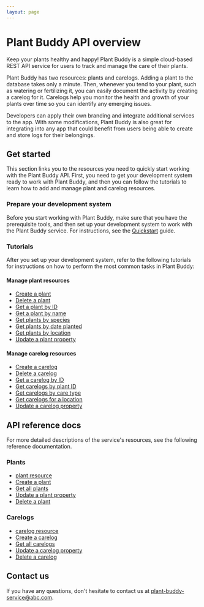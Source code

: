 ```yaml
---
layout: page
---
```


# Plant Buddy API overview

Keep your plants healthy and happy! Plant Buddy is a simple cloud-based REST API service for users to track and manage the care of their plants.

Plant Buddy has two resources: plants and carelogs. Adding a plant to the database takes only a minute. Then, whenever you tend to your plant, such as watering or fertilizing it, you can easily document the activity by creating a carelog for it. Carelogs help you monitor the health and growth of your plants over time so you can identify any emerging issues.

Developers can apply their own branding and integrate additional services to the app. With some modifications, Plant Buddy is also great for integrating into any app that could benefit from users being able to create and store logs for their belongings.

## Get started

This section links you to the resources you need to quickly start working with the Plant Buddy API. First, you need to get your development system ready to work with Plant Buddy, and then you can follow the tutorials to learn how to add and manage plant and carelog resources.

### Prepare your development system

Before you start working with Plant Buddy, make sure that you have the prerequisite tools, and then set up your development system to work with the Plant Buddy service. For instructions, see the [Quickstart](quickstart.md) guide.

### Tutorials

After you set up your development system, refer to the following tutorials for instructions on how to perform the most common tasks in Plant Buddy:

#### Manage plant resources

* [Create a plant](tutorials/create-a-plant.md)
* [Delete a plant](tutorials/delete-a-plant.md)
* [Get a plant by ID](tutorials/get-plant-by-id.md)
* [Get a plant by name](tutorials/get-plant-by-name.md)
* [Get plants by species](tutorials/get-plants-by-species.md)
* [Get plants by date planted](tutorials/get-plants-by-date-planted.md)
* [Get plants by location](tutorials/get-plants-by-location.md)
* [Update a plant property](tutorials/update-plant-property.md)

#### Manage carelog resources

* [Create a carelog](tutorials/create-a-carelog.md)
* [Delete a carelog](tutorials/delete-a-carelog.md)
* [Get a carelog by ID](tutorials/get-carelog-by-id.md)
* [Get carelogs by plant ID](tutorials/get-carelogs-by-plant-id.md)
* [Get carelogs by care type](tutorials/get-carelogs-by-title.md)
* [Get carelogs for a location](tutorials/get-carelogs-for-location.md)
* [Update a carelog property](tutorials/update-carelog-property.md)

## API reference docs

For more detailed descriptions of the service's resources, see the following reference documentation.

### Plants

* [plant resource](api/plant.md)
* [Create a plant](plants-create-plant.md)
* [Get all plants](plants-get-all-plants.md)
* [Update a plant property](plants-update-plant-property.md)
* [Delete a plant](plants-delete-plant.md)

### Carelogs

* [carelog resource](api/carelog.md)
* [Create a carelog](carelogs-create-carelog.md)
* [Get all carelogs](carelogs-get-all-carelogs.md)
* [Update a carelog property](carelogs-update-carelog-property.md)
* [Delete a carelog](carelogs-delete-carelog.md)


## Contact us

If you have any questions, don't hesitate to contact us at [plant-buddy-service\@abc.com](mailto:#@#.com?subject=Test).

